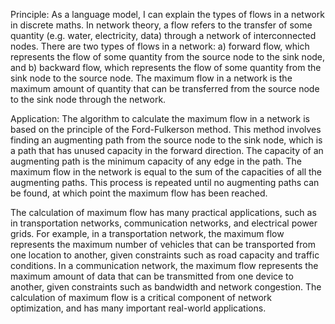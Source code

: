 Principle:
As a language model, I can explain the types of flows in a network in discrete maths. In network theory, a flow refers to the transfer of some quantity (e.g. water, electricity, data) through a network of interconnected nodes. There are two types of flows in a network: a) forward flow, which represents the flow of some quantity from the source node to the sink node, and b) backward flow, which represents the flow of some quantity from the sink node to the source node. The maximum flow in a network is the maximum amount of quantity that can be transferred from the source node to the sink node through the network.

Application:
The algorithm to calculate the maximum flow in a network is based on the principle of the Ford-Fulkerson method. This method involves finding an augmenting path from the source node to the sink node, which is a path that has unused capacity in the forward direction. The capacity of an augmenting path is the minimum capacity of any edge in the path. The maximum flow in the network is equal to the sum of the capacities of all the augmenting paths. This process is repeated until no augmenting paths can be found, at which point the maximum flow has been reached.

The calculation of maximum flow has many practical applications, such as in transportation networks, communication networks, and electrical power grids. For example, in a transportation network, the maximum flow represents the maximum number of vehicles that can be transported from one location to another, given constraints such as road capacity and traffic conditions. In a communication network, the maximum flow represents the maximum amount of data that can be transmitted from one device to another, given constraints such as bandwidth and network congestion. The calculation of maximum flow is a critical component of network optimization, and has many important real-world applications.
